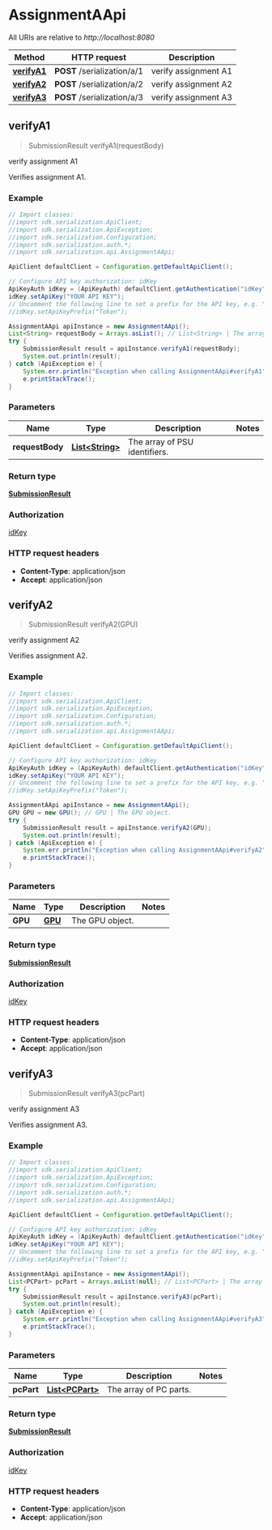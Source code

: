 # AssignmentAApi

All URIs are relative to *http://localhost:8080*

Method | HTTP request | Description
------------- | ------------- | -------------
[**verifyA1**](AssignmentAApi.md#verifyA1) | **POST** /serialization/a/1 | verify assignment A1
[**verifyA2**](AssignmentAApi.md#verifyA2) | **POST** /serialization/a/2 | verify assignment A2
[**verifyA3**](AssignmentAApi.md#verifyA3) | **POST** /serialization/a/3 | verify assignment A3



## verifyA1

> SubmissionResult verifyA1(requestBody)

verify assignment A1

Verifies assignment A1.

### Example

```java
// Import classes:
//import sdk.serialization.ApiClient;
//import sdk.serialization.ApiException;
//import sdk.serialization.Configuration;
//import sdk.serialization.auth.*;
//import sdk.serialization.api.AssignmentAApi;

ApiClient defaultClient = Configuration.getDefaultApiClient();

// Configure API key authorization: idKey
ApiKeyAuth idKey = (ApiKeyAuth) defaultClient.getAuthentication("idKey");
idKey.setApiKey("YOUR API KEY");
// Uncomment the following line to set a prefix for the API key, e.g. "Token" (defaults to null)
//idKey.setApiKeyPrefix("Token");

AssignmentAApi apiInstance = new AssignmentAApi();
List<String> requestBody = Arrays.asList(); // List<String> | The array of PSU identifiers.
try {
    SubmissionResult result = apiInstance.verifyA1(requestBody);
    System.out.println(result);
} catch (ApiException e) {
    System.err.println("Exception when calling AssignmentAApi#verifyA1");
    e.printStackTrace();
}
```

### Parameters


Name | Type | Description  | Notes
------------- | ------------- | ------------- | -------------
 **requestBody** | [**List&lt;String&gt;**](List.md)| The array of PSU identifiers. |

### Return type

[**SubmissionResult**](SubmissionResult.md)

### Authorization

[idKey](../README.md#idKey)

### HTTP request headers

- **Content-Type**: application/json
- **Accept**: application/json


## verifyA2

> SubmissionResult verifyA2(GPU)

verify assignment A2

Verifies assignment A2.

### Example

```java
// Import classes:
//import sdk.serialization.ApiClient;
//import sdk.serialization.ApiException;
//import sdk.serialization.Configuration;
//import sdk.serialization.auth.*;
//import sdk.serialization.api.AssignmentAApi;

ApiClient defaultClient = Configuration.getDefaultApiClient();

// Configure API key authorization: idKey
ApiKeyAuth idKey = (ApiKeyAuth) defaultClient.getAuthentication("idKey");
idKey.setApiKey("YOUR API KEY");
// Uncomment the following line to set a prefix for the API key, e.g. "Token" (defaults to null)
//idKey.setApiKeyPrefix("Token");

AssignmentAApi apiInstance = new AssignmentAApi();
GPU GPU = new GPU(); // GPU | The GPU object.
try {
    SubmissionResult result = apiInstance.verifyA2(GPU);
    System.out.println(result);
} catch (ApiException e) {
    System.err.println("Exception when calling AssignmentAApi#verifyA2");
    e.printStackTrace();
}
```

### Parameters


Name | Type | Description  | Notes
------------- | ------------- | ------------- | -------------
 **GPU** | [**GPU**](GPU.md)| The GPU object. |

### Return type

[**SubmissionResult**](SubmissionResult.md)

### Authorization

[idKey](../README.md#idKey)

### HTTP request headers

- **Content-Type**: application/json
- **Accept**: application/json


## verifyA3

> SubmissionResult verifyA3(pcPart)

verify assignment A3

Verifies assignment A3.

### Example

```java
// Import classes:
//import sdk.serialization.ApiClient;
//import sdk.serialization.ApiException;
//import sdk.serialization.Configuration;
//import sdk.serialization.auth.*;
//import sdk.serialization.api.AssignmentAApi;

ApiClient defaultClient = Configuration.getDefaultApiClient();

// Configure API key authorization: idKey
ApiKeyAuth idKey = (ApiKeyAuth) defaultClient.getAuthentication("idKey");
idKey.setApiKey("YOUR API KEY");
// Uncomment the following line to set a prefix for the API key, e.g. "Token" (defaults to null)
//idKey.setApiKeyPrefix("Token");

AssignmentAApi apiInstance = new AssignmentAApi();
List<PCPart> pcPart = Arrays.asList(null); // List<PCPart> | The array of PC parts.
try {
    SubmissionResult result = apiInstance.verifyA3(pcPart);
    System.out.println(result);
} catch (ApiException e) {
    System.err.println("Exception when calling AssignmentAApi#verifyA3");
    e.printStackTrace();
}
```

### Parameters


Name | Type | Description  | Notes
------------- | ------------- | ------------- | -------------
 **pcPart** | [**List&lt;PCPart&gt;**](List.md)| The array of PC parts. |

### Return type

[**SubmissionResult**](SubmissionResult.md)

### Authorization

[idKey](../README.md#idKey)

### HTTP request headers

- **Content-Type**: application/json
- **Accept**: application/json

